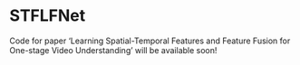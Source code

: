 # STFLFNet
Code for paper ‘Learning Spatial-Temporal Features and Feature Fusion for One-stage Video Understanding’ will be available soon!
